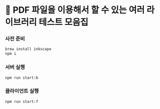 # 🚀 PDF 파일을 이용해서 할 수 있는 여러 라이브러리 테스트 모음집

### 사전 준비
```bash
brew install inkscape
npm i
```

### 서버 실행
```bash
npm run start:b
```

### 클라이언트 실행
```bash
npm run start:f
```

